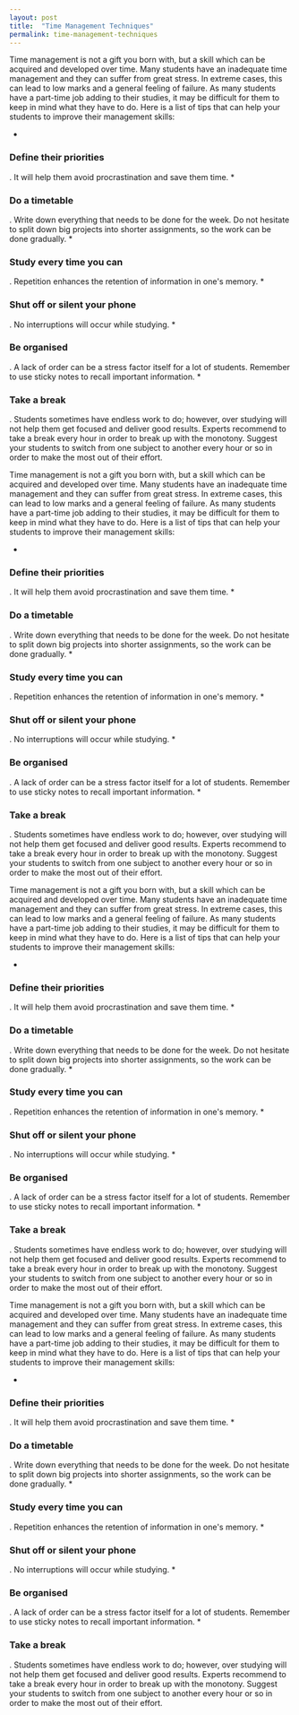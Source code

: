 ```yaml
---
layout: post
title:  "Time Management Techniques"
permalink: time-management-techniques
---
```

Time management is not a gift you born with, but a skill which can be acquired
and developed over time. Many students have an inadequate time management and
they can suffer from great stress. In extreme cases, this can lead to low
marks and a general feeling of failure. As many students have a part-time job
adding to their studies, it may be difficult for them to keep in mind what
they have to do. Here is a list of tips that can help your students to improve
their management skills:

  * 

### Define their priorities

 . It will help them avoid procrastination and save them time. 
  * 

### Do a timetable

 . Write down everything that needs to be done for the week. Do not hesitate to split down big projects into shorter assignments, so the work can be done gradually. 
  * 

### Study every time you can

 . Repetition enhances the retention of information in one's memory. 
  * 

### Shut off or silent your phone

 . No interruptions will occur while studying. 
  * 

### Be organised

 . A lack of order can be a stress factor itself for a lot of students. Remember to use sticky notes to recall important information. 
  * 

### Take a break

 . Students sometimes have endless work to do; however, over studying will not help them get focused and deliver good results. Experts recommend to take a break every hour in order to break up with the monotony. Suggest your students to switch from one subject to another every hour or so in order to make the most out of their effort. 

Time management is not a gift you born with, but a skill which can be acquired
and developed over time. Many students have an inadequate time management and
they can suffer from great stress. In extreme cases, this can lead to low
marks and a general feeling of failure. As many students have a part-time job
adding to their studies, it may be difficult for them to keep in mind what
they have to do. Here is a list of tips that can help your students to improve
their management skills:

  * 

### Define their priorities

 . It will help them avoid procrastination and save them time. 
  * 

### Do a timetable

 . Write down everything that needs to be done for the week. Do not hesitate to split down big projects into shorter assignments, so the work can be done gradually. 
  * 

### Study every time you can

 . Repetition enhances the retention of information in one's memory. 
  * 

### Shut off or silent your phone

 . No interruptions will occur while studying. 
  * 

### Be organised

 . A lack of order can be a stress factor itself for a lot of students. Remember to use sticky notes to recall important information. 
  * 

### Take a break

 . Students sometimes have endless work to do; however, over studying will not help them get focused and deliver good results. Experts recommend to take a break every hour in order to break up with the monotony. Suggest your students to switch from one subject to another every hour or so in order to make the most out of their effort. 

Time management is not a gift you born with, but a skill which can be acquired
and developed over time. Many students have an inadequate time management and
they can suffer from great stress. In extreme cases, this can lead to low
marks and a general feeling of failure. As many students have a part-time job
adding to their studies, it may be difficult for them to keep in mind what
they have to do. Here is a list of tips that can help your students to improve
their management skills:

  * 

### Define their priorities

 . It will help them avoid procrastination and save them time. 
  * 

### Do a timetable

 . Write down everything that needs to be done for the week. Do not hesitate to split down big projects into shorter assignments, so the work can be done gradually. 
  * 

### Study every time you can

 . Repetition enhances the retention of information in one's memory. 
  * 

### Shut off or silent your phone

 . No interruptions will occur while studying. 
  * 

### Be organised

 . A lack of order can be a stress factor itself for a lot of students. Remember to use sticky notes to recall important information. 
  * 

### Take a break

 . Students sometimes have endless work to do; however, over studying will not help them get focused and deliver good results. Experts recommend to take a break every hour in order to break up with the monotony. Suggest your students to switch from one subject to another every hour or so in order to make the most out of their effort. 

Time management is not a gift you born with, but a skill which can be acquired
and developed over time. Many students have an inadequate time management and
they can suffer from great stress. In extreme cases, this can lead to low
marks and a general feeling of failure. As many students have a part-time job
adding to their studies, it may be difficult for them to keep in mind what
they have to do. Here is a list of tips that can help your students to improve
their management skills:

  * 

### Define their priorities

 . It will help them avoid procrastination and save them time. 
  * 

### Do a timetable

 . Write down everything that needs to be done for the week. Do not hesitate to split down big projects into shorter assignments, so the work can be done gradually. 
  * 

### Study every time you can

 . Repetition enhances the retention of information in one's memory. 
  * 

### Shut off or silent your phone

 . No interruptions will occur while studying. 
  * 

### Be organised

 . A lack of order can be a stress factor itself for a lot of students. Remember to use sticky notes to recall important information. 
  * 

### Take a break

 . Students sometimes have endless work to do; however, over studying will not help them get focused and deliver good results. Experts recommend to take a break every hour in order to break up with the monotony. Suggest your students to switch from one subject to another every hour or so in order to make the most out of their effort.
